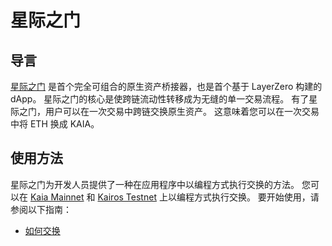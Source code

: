 # 星际之门

## 导言<a id="introduction"></a>

[星际之门](https://stargateprotocol.gitbook.io/stargate/v2-developer-docs) 是首个完全可组合的原生资产桥接器，也是首个基于 LayerZero 构建的 dApp。 星际之门的核心是使跨链流动性转移成为无缝的单一交易流程。 有了星际之门，用户可以在一次交易中跨链交换原生资产。 这意味着您可以在一次交易中将 ETH 换成 KAIA。

## 使用方法<a id="usage"></a>

星际之门为开发人员提供了一种在应用程序中以编程方式执行交换的方法。 您可以在 [Kaia Mainnet](https://stargateprotocol.gitbook.io/stargate/v2-developer-docs/technical-reference/mainnet-contracts#klaytn) 和 [Kairos Testnet](https://stargateprotocol.gitbook.io/stargate/v2-developer-docs/technical-reference/testnet-contracts#klaytn-baobab-testnet) 上以编程方式执行交换。 要开始使用，请参阅以下指南：

- [如何交换](https://stargateprotocol.gitbook.io/stargate/v2-developer-docs/integrate-with-stargate/how-to-swap)
